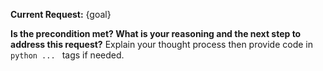 **Current Request:**
{goal}

**Is the precondition met? What is your reasoning and the next step to address this request?**
Explain your thought process then provide code in ```python ... ``` tags if needed.
